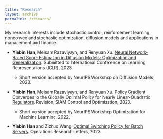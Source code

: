 ```yaml
---
title: "Research"
layout: archive
permalink: /research/
---
```



My research interests include stochastic control, reinforcement learning, nonconvex and stochastic optimization, diffusion models and applications in management and finance.

* **Yinbin Han**, Meisam Razaviyayn, and Renyuan Xu. [Neural Network-Based Score Estimation in Diffusion Models: Optimization and Generalization](https://openreview.net/pdf?id=h8GeqOxtd4). Submitted to International Conference on Learning Representations (ICLR), 2023.
    * Short version accepted by  NeurIPS Workshop on Diffusion Models, 2023.

* **Yinbin Han**, Meisam Razaviyayn, and Renyuan Xu. [Policy Gradient Converges to the Globally Optimal Policy for Nearly Linear-Quadratic Regulators](https://arxiv.org/abs/2303.08431). Revision, SIAM Control and Optimization, 2023.
    * Short version accepted by NeurIPS Workshop Optimization for Machine Learning, 2022.
  
* **Yinbin Han** and Zizhuo Wang. [Optimal Switching Policy for Batch Servers](https://www.sciencedirect.com/science/article/abs/pii/S0167637723001578). Operations Research Letters, 2023.

